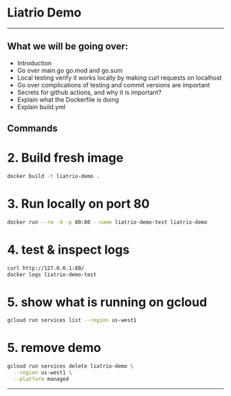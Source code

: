 # Liatrio Demo 

---
## What we will be going over:

- Introduction
- Go over main.go go.mod and go.sum
- Local testing verify it works locally by making curl requests on localhost
- Go over complications of testing and commit versions are important
- Secrets for github actions, and why it is important?
- Explain what the Dockerfile is doing
- Explain build.yml

## Commands


# 2. Build fresh image
```bash
docker build -t liatrio-demo .
```

# 3. Run locally on port 80
```bash
docker run --rm -d -p 80:80 --name liatrio-demo-test liatrio-demo
```

# 4. test & inspect logs
```bash
curl http://127.0.0.1:80/
docker logs liatrio-demo-test
```


# 5. show what is running on gcloud
```bash
gcloud run services list --region us-west1
```

# 5. remove demo
```bash
gcloud run services delete liatrio-demo \
  --region us-west1 \
  --platform managed
```

---

